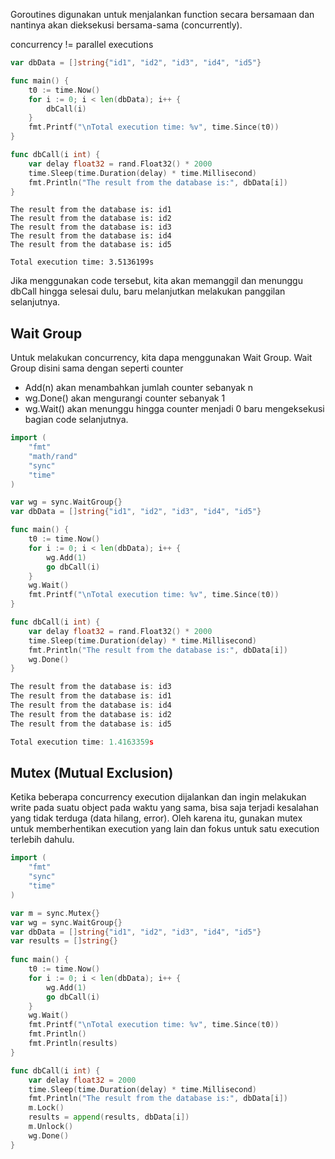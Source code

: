 Goroutines digunakan untuk menjalankan function secara bersamaan dan nantinya akan dieksekusi bersama-sama (concurrently).

concurrency != parallel executions

```go
var dbData = []string{"id1", "id2", "id3", "id4", "id5"}

func main() {
    t0 := time.Now()
    for i := 0; i < len(dbData); i++ {
        dbCall(i)
    }
    fmt.Printf("\nTotal execution time: %v", time.Since(t0))
}

func dbCall(i int) {
    var delay float32 = rand.Float32() * 2000
    time.Sleep(time.Duration(delay) * time.Millisecond)
    fmt.Println("The result from the database is:", dbData[i])
}
```

```
The result from the database is: id1
The result from the database is: id2
The result from the database is: id3
The result from the database is: id4
The result from the database is: id5

Total execution time: 3.5136199s
```
Jika menggunakan code tersebut, kita akan memanggil dan menunggu dbCall hingga selesai dulu, baru melanjutkan melakukan panggilan selanjutnya.
## Wait Group
Untuk melakukan concurrency, kita dapa menggunakan Wait Group. Wait Group disini sama dengan seperti counter
- Add(n) akan menambahkan jumlah counter sebanyak n
- wg.Done() akan mengurangi counter sebanyak 1
- wg.Wait() akan menunggu hingga counter menjadi 0 baru mengeksekusi bagian code selanjutnya.
```go
import (
    "fmt"
    "math/rand"
    "sync"
    "time"
)

var wg = sync.WaitGroup{}
var dbData = []string{"id1", "id2", "id3", "id4", "id5"}

func main() {
    t0 := time.Now()
    for i := 0; i < len(dbData); i++ {
        wg.Add(1)
        go dbCall(i)
    }
    wg.Wait()
    fmt.Printf("\nTotal execution time: %v", time.Since(t0))
}

func dbCall(i int) {
    var delay float32 = rand.Float32() * 2000
    time.Sleep(time.Duration(delay) * time.Millisecond)
    fmt.Println("The result from the database is:", dbData[i])
    wg.Done()
}
```

```go
The result from the database is: id3
The result from the database is: id1
The result from the database is: id4
The result from the database is: id2
The result from the database is: id5

Total execution time: 1.4163359s
```
## Mutex (Mutual Exclusion)
Ketika beberapa concurrency execution dijalankan dan ingin melakukan write pada suatu object pada waktu yang sama, bisa saja terjadi kesalahan yang tidak terduga (data hilang, error). Oleh karena itu, gunakan mutex untuk memberhentikan execution yang lain dan fokus untuk satu execution terlebih dahulu. 
```go
import (
    "fmt"
    "sync"
    "time"
)

var m = sync.Mutex{}
var wg = sync.WaitGroup{}
var dbData = []string{"id1", "id2", "id3", "id4", "id5"}
var results = []string{}
  
func main() {
    t0 := time.Now()
    for i := 0; i < len(dbData); i++ {
        wg.Add(1)
        go dbCall(i)
    }
    wg.Wait()
    fmt.Printf("\nTotal execution time: %v", time.Since(t0))
    fmt.Println()
    fmt.Println(results)
}

func dbCall(i int) {
    var delay float32 = 2000
    time.Sleep(time.Duration(delay) * time.Millisecond)
    fmt.Println("The result from the database is:", dbData[i])
    m.Lock()
    results = append(results, dbData[i])
    m.Unlock()
    wg.Done()
}
```

